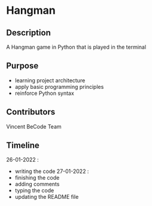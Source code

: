 # Hangman

## Description
A Hangman game in Python that is played in the terminal

## Purpose
- learning project architecture
- apply basic programming principles
- reinforce Python syntax

## Contributors
Vincent
BeCode Team

## Timeline
26-01-2022 :
- writing the code
27-01-2022 :
- finishing the code
- adding comments
- typing the code
- updating the README file